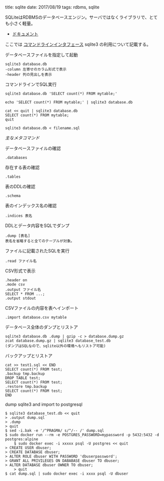 title: sqlite
date: 2017/08/19
tags: rdbms, sqlite

SQLiteはRDBMSのデータベースエンジン。サーバではなくライブラリで、とても小さく軽量。

- [ドキュメント](https://www.sqlite.org/docs.html)

ここでは [コマンドラインインタフェース](https://www.sqlite.org/cli.html) sqlite3 の利用について記載する。

データベースファイルを指定して起動

	sqlite3 database.db
	-column 左寄せのカラム形式で表示
	-header 列の見出しを表示

コマンドラインでSQL実行

	sqlite3 database.db 'SELECT count(*) FROM mytable;'
	
	echo 'SELECT count(*) FROM mytable;' | sqlite3 database.db
	
	cat << quit | sqlite3 database.db
	SELECT count(*) FROM mytable;
	quit
	
	sqlite3 database.db < filename.sql

*主なメタコマンド*

データベースファイルの確認

	.databases

存在する表の確認

	.tables

表のDDLの確認

	.schema

表のインデックス名の確認

	.indices 表名

DDLとデータ内容をSQLでダンプ

	.dump [表名]
	表名を省略すると全てのテーブルが対象。

ファイルに記載されたSQLを実行

	.read ファイル名

CSV形式で表示

	.header on
	.mode csv
	.output ファイル名
	SELECT * FROM ...;
	.output stdout

CSVファイルの内容を表へインポート

	.import database.csv mytable

データベース全体のダンプとリストア

	sqlite3 database.db .dump | gzip -c > database.dump.gz
	zcat database.dump.gz | sqlite3 database_test.db
	(ダンプはSQLなので、sqlite以外の環境へもリストア可能)

バックアップとリストア

	cat >> test1.sql << END
	SELECT count(*) FROM test;
	.backup tmp.backup
	DROP TABLE test;
	SELECT count(*) FROM test;
	.restore tmp.backup
	SELECT count(*) FROM test;
	END

dump sqlite3 and import to postgresql

	$ sqlite3 database_test.db << quit
	> .output dump.sql
	> .dump
	> quit
	$ sed -i.bak -e '/^PRAGMA/ s/^/-- /' dump.sql
	$ sudo docker run --rm -e POSTGRES_PASSWORD=mypassword -p 5432:5432 -d postgres:alpine
        $ sudo docker exec -i xxxxx psql -U postgres << quit
	> CREATE USER dbuser;
	> CREATE DATABASE dbuser;
	> ALTER ROLE dbuser WITH PASSWORD 'dbuserpassword';
	> GRANT ALL PRIVILEGES ON DABABASE dbuser TO dbuser;
	> ALTER DATABASE dbuser OWNER TO dbuser;
        > quit
	$ cat dump.sql | sudo docker exec -i xxxx psql -U dbuser
